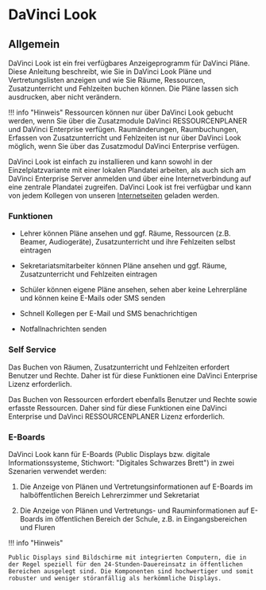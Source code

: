 # DaVinci Look

## Allgemein

DaVinci Look ist ein frei verfügbares Anzeigeprogramm für DaVinci Pläne. Diese Anleitung beschreibt, wie Sie in DaVinci Look Pläne und Vertretungslisten anzeigen und wie Sie Räume, Ressourcen, Zusatzunterricht und Fehlzeiten buchen können. Die Pläne lassen sich ausdrucken, aber nicht verändern.

!!! info "Hinweis"
    Ressourcen können nur über DaVinci Look gebucht werden, wenn Sie über die Zusatzmodule DaVinci RESSOURCENPLANER und DaVinci Enterprise verfügen.
    Raumänderungen, Raumbuchungen, Erfassen von Zusatzunterricht und Fehlzeiten ist nur über DaVinci Look möglich, wenn Sie über das Zusatzmodul DaVinci Enterprise verfügen.

DaVinci Look ist einfach zu installieren und kann sowohl in der Einzelplatzvariante mit einer lokalen Plandatei arbeiten, als auch sich am DaVinci Enterprise Server anmelden und über eine Internetverbindung auf eine zentrale Plandatei zugreifen. DaVinci Look ist frei verfügbar und kann von jedem Kollegen von unseren [Internetseiten](https://davinci.stueber.de/download.php) geladen werden.

### Funktionen

* Lehrer können Pläne ansehen und ggf. Räume, Ressourcen (z.B. Beamer, Audiogeräte), Zusatzunterricht und ihre Fehlzeiten selbst eintragen

* Sekretariatsmitarbeiter können Pläne ansehen und ggf. Räume, Zusatzunterricht und Fehlzeiten eintragen

* Schüler können eigene Pläne ansehen, sehen aber keine Lehrerpläne und können keine E-Mails oder SMS senden

* Schnell Kollegen per E-Mail und SMS benachrichtigen

* Notfallnachrichten senden

### Self Service

Das Buchen von Räumen, Zusatzunterricht und Fehlzeiten erfordert Benutzer und Rechte. Daher ist für diese Funktionen eine DaVinci Enterprise Lizenz erforderlich.

Das Buchen von Ressourcen erfordert ebenfalls Benutzer und Rechte sowie erfasste Ressourcen. Daher sind für diese Funktionen eine DaVinci Enterprise und DaVinci RESSOURCENPLANER Lizenz erforderlich.

### E-Boards

DaVinci Look kann für E-Boards (Public Displays bzw. digitale Informationssysteme, Stichwort: "Digitales Schwarzes Brett") in zwei Szenarien verwendet werden:

1. Die Anzeige von Plänen und Vertretungsinformationen auf E-Boards im halböffentlichen Bereich Lehrerzimmer und Sekretariat

2. Die Anzeige von Plänen und Vertretungs- und Rauminformationen auf E-Boards im öffentlichen Bereich der Schule, z.B. in Eingangsbereichen und Fluren

!!! info "Hinweis"

    Public Displays sind Bildschirme mit integrierten Computern, die in der Regel speziell für den 24-Stunden-Dauereinsatz in öffentlichen Bereichen ausgelegt sind. Die Komponenten sind hochwertiger und somit robuster und weniger störanfällig als herkömmliche Displays.
